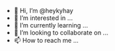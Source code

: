 - 👋 Hi, I’m @heykyhay
- 👀 I’m interested in ...
- 🌱 I’m currently learning ...
- 💞️ I’m looking to collaborate on ...
- 📫 How to reach me ...

<!---
heykyhay/heykyhay is a ✨ special ✨ repository because its `README.md` (this file) appears on your GitHub profile.
You can click the Preview link to take a look at your changes.
--->
